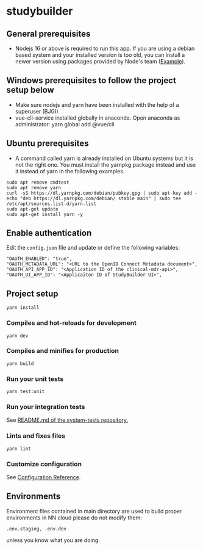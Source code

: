 # studybuilder

## General prerequisites

- Nodejs 16 or above is required to run this app. If you are using a
  debian based system and your installed version is too old, you can
  install a newer version using packages provided by Node's team
  ([Example](https://computingforgeeks.com/how-to-install-node-js-on-ubuntu-debian/)).

## Windows prerequisites to follow the project setup below
- Make sure nodejs and yarn have been installed with the help of a
  superuser (BJGI)
- vue-cli-service installed globally in anaconda. Open anaconda as administrator: yarn global add @vue/cli

## Ubuntu prerequisites

- A command called yarn is already installed on Ubuntu systems but it
  is not the right one. You must install the yarnpkg package instead
  and use it instead of yarn in the following examples.

```
sudo apt remove cmdtest
sudo apt remove yarn
curl -sS https://dl.yarnpkg.com/debian/pubkey.gpg | sudo apt-key add -
echo "deb https://dl.yarnpkg.com/debian/ stable main" | sudo tee /etc/apt/sources.list.d/yarn.list
sudo apt-get update
sudo apt-get install yarn -y
```

## Enable authentication

Edit the ``config.json`` file and update or define the following variables:
```
"OAUTH_ENABLED": "true",
"OAUTH_METADATA_URL": "<URL to the OpenID Connect Metadata document>",
"OAUTH_API_APP_ID": "<Application ID of the clinical-mdr-api>",
"OAUTH_UI_APP_ID": "<Applicaiton ID of StudyBuilder UI>",
```

## Project setup
```
yarn install
```

### Compiles and hot-reloads for development
```
yarn dev
```

### Compiles and minifies for production
```
yarn build
```

### Run your unit tests
```
yarn test:unit
```

### Run your integration tests
See [README.md of the system-tests repository.](https://dev.azure.com/novonordiskit/Clinical-MDR/_git/system-tests)

### Lints and fixes files
```
yarn lint
```

### Customize configuration
See [Configuration Reference](https://cli.vuejs.org/config/).


## Environments
Environment files contained in main directory are used to build proper environments in NN cloud please do not modify them:

```
.env.staging, .env.dev
```

unless you know what you are doing.

